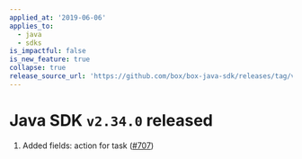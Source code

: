 ```yaml
---
applied_at: '2019-06-06'
applies_to:
  - java
  - sdks
is_impactful: false
is_new_feature: true
collapse: true
release_source_url: 'https://github.com/box/box-java-sdk/releases/tag/v2.34.0'
---
```


# Java SDK `v2.34.0` released

1. Added fields: action for task ([#707](https://github.com/box/box-java-sdk/pull/707))